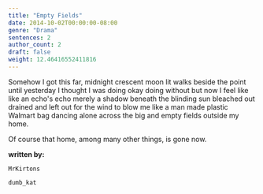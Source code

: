 ```yaml
---
title: "Empty Fields"
date: 2014-10-02T00:00:00-08:00
genre: "Drama"
sentences: 2
author_count: 2
draft: false
weight: 12.46416552411816
---
```



Somehow I got this far, midnight crescent moon lit walks beside the point until yesterday I thought I was doing okay doing without but now I feel like like an echo's echo merely a shadow beneath the blinding sun bleached out drained and left out for the wind to blow me like a man made plastic Walmart bag dancing alone across the big and empty fields outside my home.

Of course that home, among many other things, is gone now.

**written by:**

`MrKirtons`

`dumb_kat`

